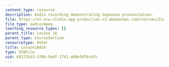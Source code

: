 ```yaml
---
content_type: resource
description: Audio recording demonstrating Japanese pronunciation.
file: https://ol-ocw-studio-app-production.s3.amazonaws.com/courses/21g-504-japanese-iv-spring-2009/691735d337069a4f1741a80e5d76c4fc_Lesson18A16.mp3
file_type: audio/mpeg
learning_resource_types: []
parent_title: Lesson 18
parent_type: CourseSection
resourcetype: Other
title: Lesson18A16
type: OCWFile
uid: 691735d3-3706-9a4f-1741-a80e5d76c4fc
---
```

